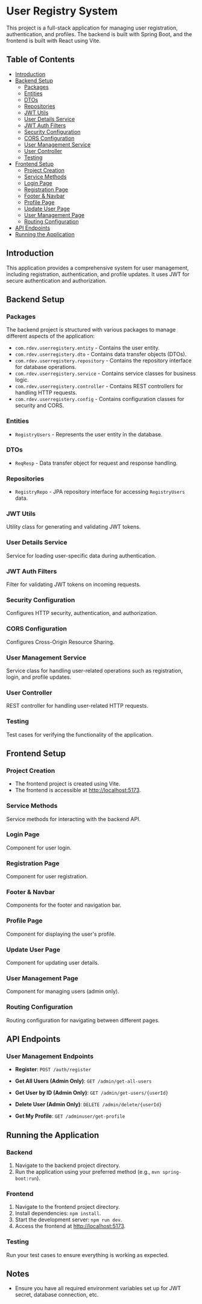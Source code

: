 
# User Registry System

This project is a full-stack application for managing user registration, authentication, and profiles. The backend is built with Spring Boot, and the frontend is built with React using Vite.

## Table of Contents
- [Introduction](#introduction)
- [Backend Setup](#backend-setup)
  - [Packages](#packages)
  - [Entities](#entities)
  - [DTOs](#dtos)
  - [Repositories](#repositories)
  - [JWT Utils](#jwt-utils)
  - [User Details Service](#user-details-service)
  - [JWT Auth Filters](#jwt-auth-filters)
  - [Security Configuration](#security-configuration)
  - [CORS Configuration](#cors-configuration)
  - [User Management Service](#user-management-service)
  - [User Controller](#user-controller)
  - [Testing](#testing)
- [Frontend Setup](#frontend-setup)
  - [Project Creation](#project-creation)
  - [Service Methods](#service-methods)
  - [Login Page](#login-page)
  - [Registration Page](#registration-page)
  - [Footer & Navbar](#footer--navbar)
  - [Profile Page](#profile-page)
  - [Update User Page](#update-user-page)
  - [User Management Page](#user-management-page)
  - [Routing Configuration](#routing-configuration)
- [API Endpoints](#api-endpoints)
- [Running the Application](#running-the-application)

## Introduction

This application provides a comprehensive system for user management, including registration, authentication, and profile updates. It uses JWT for secure authentication and authorization.

## Backend Setup

### Packages
The backend project is structured with various packages to manage different aspects of the application:
- `com.rdev.userregistery.entity` - Contains the user entity.
- `com.rdev.userregistery.dto` - Contains data transfer objects (DTOs).
- `com.rdev.userregistery.repository` - Contains the repository interface for database operations.
- `com.rdev.userregistery.service` - Contains service classes for business logic.
- `com.rdev.userregistery.controller` - Contains REST controllers for handling HTTP requests.
- `com.rdev.userregistery.config` - Contains configuration classes for security and CORS.

### Entities
- `RegistryUsers` - Represents the user entity in the database.

### DTOs
- `ReqResp` - Data transfer object for request and response handling.

### Repositories
- `RegistryRepo` - JPA repository interface for accessing `RegistryUsers` data.

### JWT Utils
Utility class for generating and validating JWT tokens.

### User Details Service
Service for loading user-specific data during authentication.

### JWT Auth Filters
Filter for validating JWT tokens on incoming requests.

### Security Configuration
Configures HTTP security, authentication, and authorization.

### CORS Configuration
Configures Cross-Origin Resource Sharing.

### User Management Service
Service class for handling user-related operations such as registration, login, and profile updates.

### User Controller
REST controller for handling user-related HTTP requests.

### Testing
Test cases for verifying the functionality of the application.

## Frontend Setup

### Project Creation
- The frontend project is created using Vite.
- The frontend is accessible at [http://localhost:5173](http://localhost:5173).

### Service Methods
Service methods for interacting with the backend API.

### Login Page
Component for user login.

### Registration Page
Component for user registration.

### Footer & Navbar
Components for the footer and navigation bar.

### Profile Page
Component for displaying the user's profile.

### Update User Page
Component for updating user details.

### User Management Page
Component for managing users (admin only).

### Routing Configuration
Routing configuration for navigating between different pages.

## API Endpoints

### User Management Endpoints
- **Register**: `POST /auth/register`

- **Get All Users (Admin Only)**: `GET /admin/get-all-users`

- **Get User by ID (Admin Only)**: `GET /admin/get-users/{userId}`


- **Delete User (Admin Only)**: `DELETE /admin/delete/{userId}`

- **Get My Profile**: `GET /adminuser/get-profile`

## Running the Application

### Backend
1. Navigate to the backend project directory.
2. Run the application using your preferred method (e.g., `mvn spring-boot:run`).

### Frontend
1. Navigate to the frontend project directory.
2. Install dependencies: `npm install`.
3. Start the development server: `npm run dev`.
4. Access the frontend at [http://localhost:5173](http://localhost:5173).

### Testing
Run your test cases to ensure everything is working as expected.

## Notes
- Ensure you have all required environment variables set up for JWT secret, database connection, etc.

